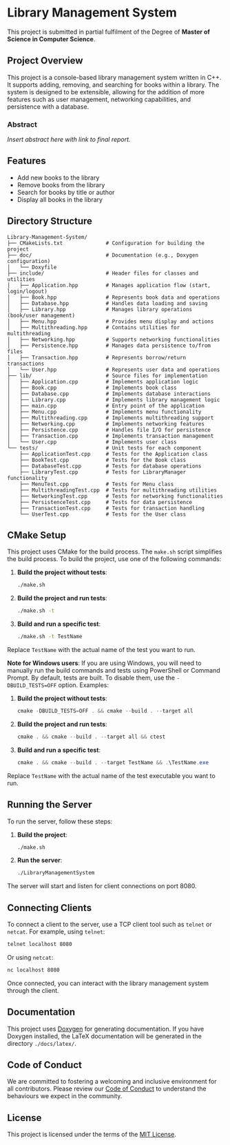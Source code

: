 # Library Management System

This project is submitted in partial fulfilment of the Degree of **Master of Science in Computer Science**.

## Project Overview

This project is a console-based library management system written in C++. It supports adding, removing, and searching for books within a library. The system is designed to be extensible, allowing for the addition of more features such as user management, networking capabilities, and persistence with a database.

### Abstract

*Insert abstract here with link to final report.*

## Features

- Add new books to the library
- Remove books from the library
- Search for books by title or author
- Display all books in the library

## Directory Structure

```
Library-Management-System/
├── CMakeLists.txt              # Configuration for building the project
├── doc/                        # Documentation (e.g., Doxygen configuration)
│   └── Doxyfile
├── include/                    # Header files for classes and utilities
│   ├── Application.hpp         # Manages application flow (start, login/logout)
│   ├── Book.hpp                # Represents book data and operations
│   ├── Database.hpp            # Handles data loading and saving
│   ├── Library.hpp             # Manages library operations (book/user management)
│   ├── Menu.hpp                # Provides menu display and actions
│   ├── Multithreading.hpp      # Contains utilities for multithreading
│   ├── Networking.hpp          # Supports networking functionalities
│   ├── Persistence.hpp         # Manages data persistence to/from files
│   ├── Transaction.hpp         # Represents borrow/return transactions
│   └── User.hpp                # Represents user data and operations
├── lib/                        # Source files for implementation
│   ├── Application.cpp         # Implements application logic
│   ├── Book.cpp                # Implements book class
│   ├── Database.cpp            # Implements database interactions
│   ├── Library.cpp             # Implements library management logic
│   ├── main.cpp                # Entry point of the application
│   ├── Menu.cpp                # Implements menu functionality
│   ├── Multithreading.cpp      # Implements multithreading support
│   ├── Networking.cpp          # Implements networking features
│   ├── Persistence.cpp         # Handles file I/O for persistence
│   ├── Transaction.cpp         # Implements transaction management
│   └── User.cpp                # Implements user class
└── tests/                      # Unit tests for each component
    ├── ApplicationTest.cpp     # Tests for the Application class
    ├── BookTest.cpp            # Tests for the Book class
    ├── DatabaseTest.cpp        # Tests for database operations
    ├── LibraryTest.cpp         # Tests for LibraryManager functionality
    ├── MenuTest.cpp            # Tests for Menu class
    ├── MultithreadingTest.cpp  # Tests for multithreading utilities
    ├── NetworkingTest.cpp      # Tests for networking functionalities
    ├── PersistenceTest.cpp     # Tests for data persistence
    ├── TransactionTest.cpp     # Tests for transaction handling
    └── UserTest.cpp            # Tests for the User class
```

## CMake Setup

This project uses CMake for the build process. The `make.sh` script simplifies the build process. To build the project, use one of the following commands:

1. **Build the project without tests**:
    ```bash
    ./make.sh
    ```

2. **Build the project and run tests**:
    ```bash
    ./make.sh -t
    ```

3. **Build and run a specific test**:
    ```bash
    ./make.sh -t TestName
    ```

Replace `TestName` with the actual name of the test you want to run.

**Note for Windows users**: If you are using Windows, you will need to manually run the build commands and tests using PowerShell or Command Prompt. By default, tests are built. To disable them, use the `-DBUILD_TESTS=OFF` option. Examples:

1. **Build the project without tests**:
    ```powershell
    cmake -DBUILD_TESTS=OFF . && cmake --build . --target all
    ```

2. **Build the project and run tests**:
    ```powershell
    cmake . && cmake --build . --target all && ctest
    ```

3. **Build and run a specific test**:
    ```powershell
    cmake . && cmake --build . --target TestName && .\TestName.exe
    ```

Replace `TestName` with the actual name of the test executable you want to run.

## Running the Server

To run the server, follow these steps:

1. **Build the project**:
    ```bash
    ./make.sh
    ```

2. **Run the server**:
    ```bash
    ./LibraryManagementSystem
    ```

The server will start and listen for client connections on port 8080.

## Connecting Clients

To connect a client to the server, use a TCP client tool such as `telnet` or `netcat`. For example, using `telnet`:

```bash
telnet localhost 8080
```

Or using `netcat`:

```bash
nc localhost 8080
```

Once connected, you can interact with the library management system through the client.

## Documentation

This project uses [Doxygen](https://www.doxygen.nl/) for generating documentation. If you have Doxygen installed, the LaTeX documentation will be generated in the directory `./docs/latex/`.

## Code of Conduct

We are committed to fostering a welcoming and inclusive environment for all contributors. Please review our [Code of Conduct](CODE_OF_CONDUCT.md) to understand the behaviours we expect in the community.

## License

This project is licensed under the terms of the [MIT License](LICENSE).
